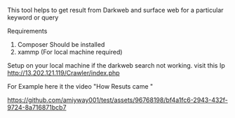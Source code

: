 
This tool helps to get result from Darkweb and surface web for a particular keyword or query 


Requirements 
1. Composer Should be installed
2. xammp (For local machine required)


Setup on your local machine  if the darkweb search not working.
visit this Ip http://13.202.121.119/Crawler/index.php 


For Example here it the video  "How Resuts came "


https://github.com/amiyway001/test/assets/96768198/bf4a1fc6-2943-432f-9724-8a716871bcb7

